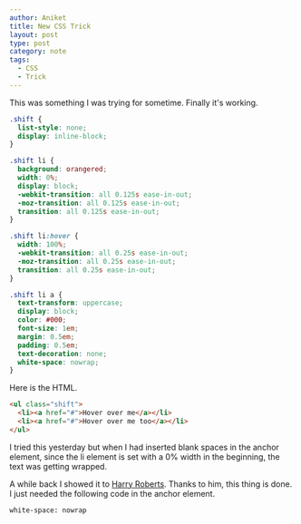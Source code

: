 ```yaml
---
author: Aniket
title: New CSS Trick
layout: post
type: post
category: note
tags:
  - CSS
  - Trick
---
```


This was something I was trying for sometime. Finally it's working.

```css
.shift {
  list-style: none;
  display: inline-block;
}

.shift li {
  background: orangered;
  width: 0%;
  display: block;
  -webkit-transition: all 0.125s ease-in-out;
  -moz-transition: all 0.125s ease-in-out;
  transition: all 0.125s ease-in-out;
}

.shift li:hover {
  width: 100%;
  -webkit-transition: all 0.25s ease-in-out;
  -moz-transition: all 0.25s ease-in-out;
  transition: all 0.25s ease-in-out;
}

.shift li a {
  text-transform: uppercase;
  display: block;
  color: #000;
  font-size: 1em;
  margin: 0.5em;
  padding: 0.5em;
  text-decoration: none;
  white-space: nowrap;
}
```

Here is the HTML.

```html
<ul class="shift">
  <li><a href="#">Hover over me</a></li>
  <li><a href="#">Hover over me too</a></li>
</ul>
```

I tried this yesterday but when I had inserted blank spaces in the anchor element, since the li element is set with a 0% width in the beginning, the text was getting wrapped.

A while back I showed it to [Harry Roberts](http://csswizardry.com). Thanks to him, this thing is done. I just needed the following code in the anchor element.

    white-space: nowrap